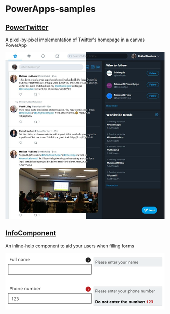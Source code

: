 # PowerApps-samples


## [PowerTwitter](https://github.com/Eickhel/PowerApps-samples/tree/master/PowerTwitter)
A pixel-by-pixel implementation of Twitter's homepage in a canvas PowerApp

![PowerTwitter](/PowerTwitter/images/PowerTwitter.jpg)

## [InfoComponent](https://github.com/Eickhel/PowerApps-samples/tree/master/InfoComponent)
An inline-help component to aid your users when filling forms

![InfoComponent](/InfoComponent/images/InfoComponent.png)